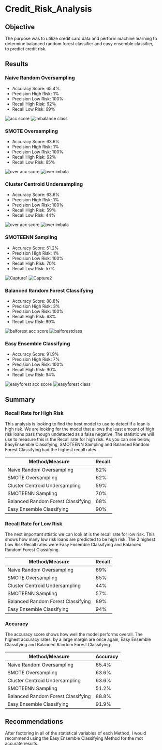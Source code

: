 # Credit_Risk_Analysis

## Objective 
The purpose was to utilize credit card data and perform machine learning to determine balanced random forest classifier and easy ensemble classifier, to predict credit risk.

## Results

### Naive Random Oversampling
  - Accuracy Score: 65.4%
  - Precision High Risk: 1%
  - Precision Low Risk: 100%
  - Recall High Risk: 62%
  - Recall Low Risk: 69%
  
![acc score](https://user-images.githubusercontent.com/113067853/219502881-49a77699-16c3-403b-a6bf-b9b5b2750c8b.PNG)
![imbalance class](https://user-images.githubusercontent.com/113067853/219502900-680e9b1c-3dca-467a-8e4f-7a10615063e3.PNG)

### SMOTE Oversampling
  - Accuracy Score: 63.6%
  - Precision High Risk: 1%
  - Precision Low Risk: 100%
  - Recall High Risk: 62%
  - Recall Low Risk: 65%

![over acc score](https://user-images.githubusercontent.com/113067853/219503155-3117449c-ebd7-4df1-88dc-4bfba84fac2c.PNG)
![over imbala](https://user-images.githubusercontent.com/113067853/219503166-67c3236b-563b-4bd6-aef8-02273a00fe71.PNG)

### Cluster Centroid Undersampling
  - Accuracy Score: 63.6%
  - Precision High Risk: 1%
  - Precision Low Risk: 100%
  - Recall High Risk: 59%
  - Recall Low Risk: 44%

![over acc score](https://user-images.githubusercontent.com/113067853/219506199-ed187be8-83f0-44bf-91cb-b615860e86f1.PNG)
![over imbala](https://user-images.githubusercontent.com/113067853/219506203-45162cae-e20d-4003-a563-b2de9ae46460.PNG)

### SMOTEENN Sampling
  - Accuracy Score: 51.2%
  - Precision High Risk: 1%
  - Precision Low Risk: 100%
  - Recall High Risk: 70%
  - Recall Low Risk: 57%
 
![Capture1](https://user-images.githubusercontent.com/113067853/219504889-a5c50bcd-3908-455b-89fa-053ba4711abf.PNG)
![Capture2](https://user-images.githubusercontent.com/113067853/219504917-4a9e3749-b779-46ba-ab95-7ce2b2ba8ce2.PNG)

### Balanced Random Forest Classifying
  - Accuracy Score: 88.8%
  - Precision High Risk: 3%
  - Precision Low Risk: 100%
  - Recall High Risk: 68%
  - Recall Low Risk: 89%
  
![balforest acc score](https://user-images.githubusercontent.com/113067853/219503994-f58bf9df-b5ba-400a-b9d4-b64dbe51360f.PNG)
![balforestclass](https://user-images.githubusercontent.com/113067853/219504002-5fabb9b5-e817-4b1f-98cd-203e113fd05e.PNG)


### Easy Ensemble Classifying
  - Accuracy Score: 91.9%
  - Precision High Risk: 7%
  - Precision Low Risk: 100%
  - Recall High Risk: 90%
  - Recall Low Risk: 94%
 
![easyforest acc score](https://user-images.githubusercontent.com/113067853/219503756-1c6638c6-6682-423c-9e6b-93e5292128f8.PNG)
![easyforest class](https://user-images.githubusercontent.com/113067853/219503762-4873ae57-4638-4833-8240-556ceff7ac49.PNG)

## Summary

### Recall Rate for High Risk
This analysis is looking to find the best model to use to detect if a loan is high risk. We are looking for the model that allows the least amount of high risk loans pass though undetected as a false negative. The statistic we will use to measure this is the Recall rate for high risk. As you can see below, EasyEnsemble Classifying, SMOTEENN Sampling and Balanced Random Forest Classifying had the highest recall rates.

| Method/Measure                    | Recall |
|-----------------------------------|--------|
| Naive Random Oversampling         | 62%    |
| SMOTE Oversampling                | 62%    |
| Cluster Centroid Undersampling    | 59%    |
| SMOTEENN Sampling                 | 70%    |
| Balanced Random Forest Classifying| 68%    |
| Easy Ensemble Classifying         | 90%    |


### Recall Rate for Low Risk
The next important sttistic we can look at is the recall rate for low risk. This shows how many low risk loans are predicted to be high risk. 
The 2 highest Low Risk Recall rates were Easy Ensemble Classifying and Balanced Random Forest Classifying.

| Method/Measure                    | Recall |
|-----------------------------------|--------|
| Naive Random Oversampling         | 69%    |
| SMOTE Oversampling                | 65%    |
| Cluster Centroid Undersampling    | 44%    |
| SMOTEENN Sampling                 | 57%    |
| Balanced Random Forest Classifying| 89%    |
| Easy Ensemble Classifying         | 94%    |

### Accuracy
The accuracy score shows how well the model performs overall.
The highest accuracy rates, by a large margin are once again, Easy Ensemble Classifying and Balanced Random Forest Classifying.

| Method/Measure                    |Accuracy   |
|-----------------------------------|-----------|
| Naive Random Oversampling         | 65.4%     |
| SMOTE Oversampling                | 63.6%     |
| Cluster Centroid Undersampling    | 63.6%     |
| SMOTEENN Sampling                 | 51.2%     |
| Balanced Random Forest Classifying| 88.8%     |
| Easy Ensemble Classifying         | 91.9%     |

## Recommendations
After factoring in all of the statistical variables of each Method, I would recommend using the Easy Ensemble Classifying Method for the mot accurate results. 
